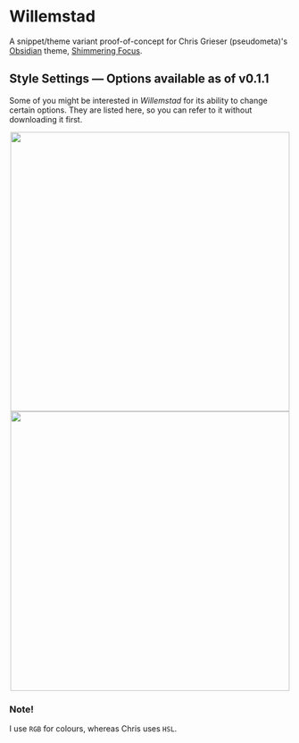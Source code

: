 # Willemstad
A snippet/theme variant proof-of-concept for Chris Grieser (pseudometa)'s [Obsidian](https://obsidian.md/) theme, [Shimmering Focus](https://github.com/chrisgrieser/shimmering-focus).

## Style Settings — Options available as of v0.1.1
Some of you might be interested in _Willemstad_ for its ability to change certain options. They are listed here, so you can refer to it without downloading it first.

<p align="center">
<img src="https://user-images.githubusercontent.com/43155211/151665915-15190bff-b1e2-4220-8c82-e19800b6f5dd.png" width="500">
<img src="https://user-images.githubusercontent.com/43155211/151665942-b3959d20-817e-4ce2-abc3-cc061b86b5bc.png" width="500">
</p>

### Note!
I use `RGB` for colours, whereas Chris uses `HSL`.
